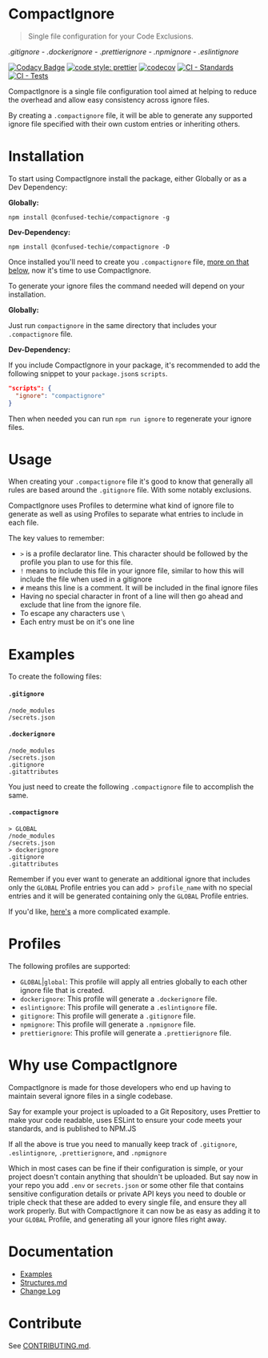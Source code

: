 # CompactIgnore

> Single file configuration for your Code Exclusions.

<i>.gitignore - .dockerignore - .prettierignore - .npmignore - .eslintignore</i>

[![Codacy Badge](https://app.codacy.com/project/badge/Grade/38acc200e45241d2b6437bb545bd32f4)](https://www.codacy.com/gh/confused-Techie/CompactIgnore/dashboard?utm_source=github.com&utm_medium=referral&utm_content=confused-Techie/CompactIgnore&utm_campaign=Badge_Grade)
[![code style: prettier](https://img.shields.io/badge/code_style-prettier-ff69b4.svg?style=flat-square)](https://github.com/prettier/prettier)
[![codecov](https://codecov.io/gh/confused-Techie/CompactIgnore/branch/main/graph/badge.svg?token=PVEXNNPOGJ)](https://codecov.io/gh/confused-Techie/CompactIgnore)
[![CI - Standards](https://github.com/confused-Techie/CompactIgnore/actions/workflows/ci-standards.yml/badge.svg)](https://github.com/confused-Techie/CompactIgnore/actions/workflows/ci-standards.yml)
[![CI - Tests](https://github.com/confused-Techie/CompactIgnore/actions/workflows/ci-tests.yml/badge.svg)](https://github.com/confused-Techie/CompactIgnore/actions/workflows/ci-tests.yml)

CompactIgnore is a single file configuration tool aimed at helping to reduce the overhead and allow easy consistency across ignore files.

By creating a `.compactignore` file, it will be able to generate any supported ignore file specified with their own custom entries or inheriting others.

# Installation

To start using CompactIgnore install the package, either Globally or as a Dev Dependency:

<b>Globally:</b>

```shell
npm install @confused-techie/compactignore -g
```

<b>Dev-Dependency:</b>

```shell
npm install @confused-techie/compactignore -D
```

Once installed you'll need to create you `.compactignore` file, [more on that below](#usage), now it's time to use CompactIgnore.

To generate your ignore files the command needed will depend on your installation.

<b>Globally:</b>

Just run `compactignore` in the same directory that includes your `.compactignore` file.

<b>Dev-Dependency:</b>

If you include CompactIgnore in your package, it's recommended to add the following snippet to your `package.json`s `scripts`.

```json
"scripts": {
  "ignore": "compactignore"
}
```

Then when needed you can run `npm run ignore` to regenerate your ignore files.

# Usage

When creating your `.compactignore` file it's good to know that generally all rules are based around the `.gitignore` file. With some notably exclusions.

CompactIgnore uses Profiles to determine what kind of ignore file to generate as well as using Profiles to separate what entries to include in each file.

The key values to remember:

- `>` is a profile declarator line. This character should be followed by the profile you plan to use for this file.
- `!` means to include this file in your ignore file, similar to how this will include the file when used in a gitignore
- `#` means this line is a comment. It will be included in the final ignore files
- Having no special character in front of a line will then go ahead and exclude that line from the ignore file.
- To escape any characters use `\`
- Each entry must be on it's one line

# Examples

To create the following files:

#### `.gitignore`

```text
/node_modules
/secrets.json
```

#### `.dockerignore`

```text
/node_modules
/secrets.json
.gitignore
.gitattributes
```

You just need to create the following `.compactignore` file to accomplish the same.

#### `.compactignore`

```text
> GLOBAL
/node_modules
/secrets.json
> dockerignore
.gitignore
.gitattributes
```

Remember if you ever want to generate an additional ignore that includes only the `GLOBAL` Profile entries you can add `> profile_name` with no special entries and it will be generated containing only the `GLOBAL` Profile entries.

If you'd like, [here's](https://github.com/confused-Techie/CompactIgnore/tree/main/examples) a more complicated example.

# Profiles

The following profiles are supported:

- `GLOBAL`|`global`: This profile will apply all entries globally to each other ignore file that is created.
- `dockerignore`: This profile will generate a `.dockerignore` file.
- `eslintignore`: This profile will generate a `.eslintignore` file.
- `gitignore`: This profile will generate a `.gitignore` file.
- `npmignore`: This profile will generate a `.npmignore` file.
- `prettierignore`: This profile will generate a `.prettierignore` file.

# Why use CompactIgnore

CompactIgnore is made for those developers who end up having to maintain several ignore files in a single codebase.

Say for example your project is uploaded to a Git Repository, uses Prettier to make your code readable, uses ESLint to ensure your code meets your standards, and is published to NPM.JS

If all the above is true you need to manually keep track of `.gitignore`, `.eslintignore`, `.prettierignore`, and `.npmignore`

Which in most cases can be fine if their configuration is simple, or your project doesn't contain anything that shouldn't be uploaded. But say now in your repo you add `.env` or `secrets.json` or some other file that contains sensitive configuration details or private API keys you need to double or triple check that these are added to every single file, and ensure they all work properly. But with CompactIgnore it can now be as easy as adding it to your `GLOBAL` Profile, and generating all your ignore files right away.

# Documentation

- [Examples](examples/)
- [Structures.md](docs/structures.md)
- [Change Log](CHANGE_LOG.md)

# Contribute

See [CONTRIBUTING.md](CONTRIBUTING.md).
